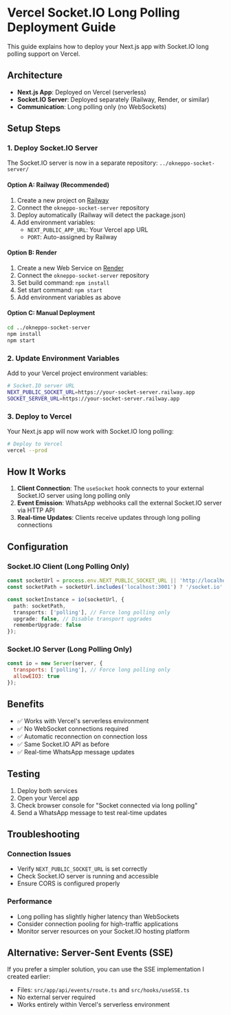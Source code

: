 # Vercel Socket.IO Long Polling Deployment Guide

This guide explains how to deploy your Next.js app with Socket.IO long polling support on Vercel.

## Architecture

- **Next.js App**: Deployed on Vercel (serverless)
- **Socket.IO Server**: Deployed separately (Railway, Render, or similar)
- **Communication**: Long polling only (no WebSockets)

## Setup Steps

### 1. Deploy Socket.IO Server

The Socket.IO server is now in a separate repository: `../okneppo-socket-server/`

#### Option A: Railway (Recommended)
1. Create a new project on [Railway](https://railway.app)
2. Connect the `okneppo-socket-server` repository
3. Deploy automatically (Railway will detect the package.json)
4. Add environment variables:
   - `NEXT_PUBLIC_APP_URL`: Your Vercel app URL
   - `PORT`: Auto-assigned by Railway

#### Option B: Render
1. Create a new Web Service on [Render](https://render.com)
2. Connect the `okneppo-socket-server` repository
3. Set build command: `npm install`
4. Set start command: `npm start`
5. Add environment variables as above

#### Option C: Manual Deployment
```bash
cd ../okneppo-socket-server
npm install
npm start
```

### 2. Update Environment Variables

Add to your Vercel project environment variables:

```bash
# Socket.IO server URL
NEXT_PUBLIC_SOCKET_URL=https://your-socket-server.railway.app
SOCKET_SERVER_URL=https://your-socket-server.railway.app
```

### 3. Deploy to Vercel

Your Next.js app will now work with Socket.IO long polling:

```bash
# Deploy to Vercel
vercel --prod
```

## How It Works

1. **Client Connection**: The `useSocket` hook connects to your external Socket.IO server using long polling only
2. **Event Emission**: WhatsApp webhooks call the external Socket.IO server via HTTP API
3. **Real-time Updates**: Clients receive updates through long polling connections

## Configuration

### Socket.IO Client (Long Polling Only)
```typescript
const socketUrl = process.env.NEXT_PUBLIC_SOCKET_URL || 'http://localhost:3001';
const socketPath = socketUrl.includes('localhost:3001') ? '/socket.io' : '/api/socket.io';

const socketInstance = io(socketUrl, {
  path: socketPath,
  transports: ['polling'], // Force long polling only
  upgrade: false, // Disable transport upgrades
  rememberUpgrade: false
});
```

### Socket.IO Server (Long Polling Only)
```javascript
const io = new Server(server, {
  transports: ['polling'], // Force long polling only
  allowEIO3: true
});
```

## Benefits

- ✅ Works with Vercel's serverless environment
- ✅ No WebSocket connections required
- ✅ Automatic reconnection on connection loss
- ✅ Same Socket.IO API as before
- ✅ Real-time WhatsApp message updates

## Testing

1. Deploy both services
2. Open your Vercel app
3. Check browser console for "Socket connected via long polling"
4. Send a WhatsApp message to test real-time updates

## Troubleshooting

### Connection Issues
- Verify `NEXT_PUBLIC_SOCKET_URL` is set correctly
- Check Socket.IO server is running and accessible
- Ensure CORS is configured properly

### Performance
- Long polling has slightly higher latency than WebSockets
- Consider connection pooling for high-traffic applications
- Monitor server resources on your Socket.IO hosting platform

## Alternative: Server-Sent Events (SSE)

If you prefer a simpler solution, you can use the SSE implementation I created earlier:
- Files: `src/app/api/events/route.ts` and `src/hooks/useSSE.ts`
- No external server required
- Works entirely within Vercel's serverless environment
